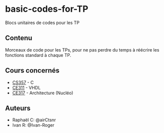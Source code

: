 
# basic-codes-for-TP

Blocs unitaires de codes pour les TP

## Contenu

Morceaux de code pour les TPs, pour ne pas perdre du temps à réécrire les fonctions
standard à chaque TP.

## Cours concernés

+ [CS357](/C) - C
+ [CE311](/VHDL) - VHDL
+ [CE317](/Archi) - Architecture (Nucléo)

## Auteurs

+ Raphaël C: @airCtsnr
+ Ivan R: @Ivan-Roger
